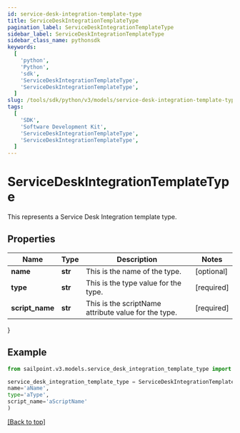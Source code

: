 ```yaml
---
id: service-desk-integration-template-type
title: ServiceDeskIntegrationTemplateType
pagination_label: ServiceDeskIntegrationTemplateType
sidebar_label: ServiceDeskIntegrationTemplateType
sidebar_class_name: pythonsdk
keywords:
  [
    'python',
    'Python',
    'sdk',
    'ServiceDeskIntegrationTemplateType',
    'ServiceDeskIntegrationTemplateType',
  ]
slug: /tools/sdk/python/v3/models/service-desk-integration-template-type
tags:
  [
    'SDK',
    'Software Development Kit',
    'ServiceDeskIntegrationTemplateType',
    'ServiceDeskIntegrationTemplateType',
  ]
---
```


# ServiceDeskIntegrationTemplateType

This represents a Service Desk Integration template type.

## Properties

| Name | Type | Description | Notes |
| --- | --- | --- | --- |
| **name** | **str** | This is the name of the type. | [optional] |
| **type** | **str** | This is the type value for the type. | [required] |
| **script_name** | **str** | This is the scriptName attribute value for the type. | [required] |

}

## Example

```python
from sailpoint.v3.models.service_desk_integration_template_type import ServiceDeskIntegrationTemplateType

service_desk_integration_template_type = ServiceDeskIntegrationTemplateType(
name='aName',
type='aType',
script_name='aScriptName'
)

```

[[Back to top]](#)
